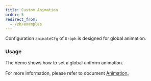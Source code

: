 ```yaml
---
title: Custom Animation
order: 5
redirect_from:
  - /zh/examples
---
```


Configuration `animateCfg` of `Graph` is designed for global animation.

### Usage

The demo shows how to set a global uniform animation.

For more information, please refer to document [Animation](/zh/docs/manual/advanced/animation-zh)。
